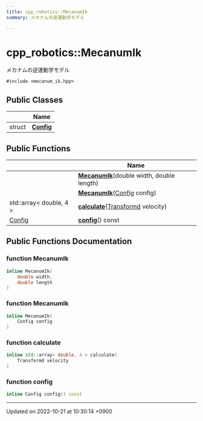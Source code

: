 ```yaml
---
title: cpp_robotics::MecanumIk
summary: メカナムの逆運動学モデル 

---
```


# cpp_robotics::MecanumIk



メカナムの逆運動学モデル 


`#include <mecanum_ik.hpp>`

## Public Classes

|                | Name           |
| -------------- | -------------- |
| struct | **[Config](/cpp_robotics/doxybook/Classes/structcpp__robotics_1_1MecanumIk_1_1Config/)**  |

## Public Functions

|                | Name           |
| -------------- | -------------- |
| | **[MecanumIk](/cpp_robotics/doxybook/Classes/classcpp__robotics_1_1MecanumIk/#function-mecanumik)**(double width, double length) |
| | **[MecanumIk](/cpp_robotics/doxybook/Classes/classcpp__robotics_1_1MecanumIk/#function-mecanumik)**([Config](/cpp_robotics/doxybook/Classes/structcpp__robotics_1_1MecanumIk_1_1Config/) config) |
| std::array< double, 4 > | **[calculate](/cpp_robotics/doxybook/Classes/classcpp__robotics_1_1MecanumIk/#function-calculate)**([Transformd](/cpp_robotics/doxybook/Namespaces/namespacecpp__robotics/#using-transformd) velocity) |
| [Config](/cpp_robotics/doxybook/Classes/structcpp__robotics_1_1MecanumIk_1_1Config/) | **[config](/cpp_robotics/doxybook/Classes/classcpp__robotics_1_1MecanumIk/#function-config)**() const |

## Public Functions Documentation

### function MecanumIk

```cpp
inline MecanumIk(
    double width,
    double length
)
```


### function MecanumIk

```cpp
inline MecanumIk(
    Config config
)
```


### function calculate

```cpp
inline std::array< double, 4 > calculate(
    Transformd velocity
)
```


### function config

```cpp
inline Config config() const
```


-------------------------------

Updated on 2022-10-21 at 10:30:14 +0900
